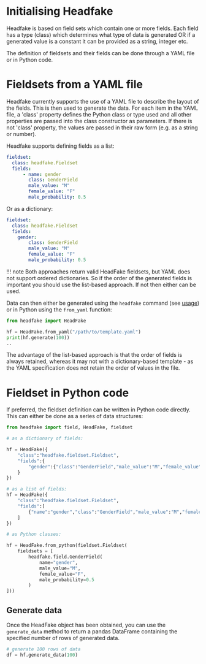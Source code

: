 # Initialising Headfake

Headfake is based on field sets which contain one or more fields.  Each field has a type (class) which determines what type of data is generated OR if a generated value is a constant it can be provided as a string, integer etc.

The definition of fieldsets and their fields can be done through a YAML file or in Python code.

# Fieldsets from a YAML file
Headfake currently supports the use of a YAML file to describe the layout of the fields. This is then used to generate the data. For each item in the YAML file, a 'class' property defines the Python class or type used and all other properties are passed into the class constructor as parameters. If there is not 'class' property, the values are passed in their raw form (e.g. as a string or number).

Headfake supports defining fields as a list:

```yaml
fieldset:
  class: headfake.Fieldset
  fields:
      - name: gender
        class: GenderField
        male_value: "M"
        female_value: "F"
        male_probability: 0.5
```

Or as a dictionary:
```yaml
fieldset:
  class: headfake.Fieldset
  fields:
    gender:
        class: GenderField
        male_value: "M"
        female_value: "F"
        male_probability: 0.5
```

!!! note
	Both approaches return valid HeadFake fieldsets, but YAML does not support ordered dictionaries. So if the order of
	the generated fields is important you should use the list-based approach. If not then either can be used.

Data can then either be generated using the `headfake` command (see [usage](usage)) or in Python
using the `from_yaml` function:

```python
from headfake import HeadFake

hf = HeadFake.from_yaml("/path/to/template.yaml")
print(hf.generate(100))
..
```

The advantage of the list-based approach is that the order of fields is always retained, whereas it may not with a dictionary-based template - as the YAML specification does not retain the order of values in the file.

# Fieldset in Python code
If preferred, the fieldset definition can be written in Python code directly. This can either be done as a series of
data structures:

```python
from headfake import field, HeadFake, fieldset

# as a dictionary of fields:

hf = HeadFake({
	"class":"headfake.fieldset.Fieldset",
	"fields":{
		"gender":{"class":"GenderField","male_value":"M","female_value":"F","male_probability":0.5}
	}
})

# as a list of fields:
hf = HeadFake({
	"class":"headfake.fieldset.Fieldset",
	"fields":[
		{"name":"gender","class":"GenderField","male_value":"M","female_value":"F","male_probability":0.5}
	]
})

# as Python classes:

hf = HeadFake.from_python(fieldset.Fieldset(
    fieldsets = [
        headfake.field.GenderField(
            name="gender",
            male_value="M",
            female_value="F",
            male_probability=0.5
        )
]))
```

## Generate data
Once the HeadFake object has been obtained, you can use the `generate_data` method to return a pandas DataFrame containing the specified number of rows of generated data.

```python
# generate 100 rows of data
df = hf.generate_data(100)
```